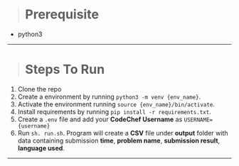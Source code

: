 > # Prerequisite

- python3

---

> # Steps To Run

1. Clone the repo
2. Create a environment by running `python3 -m venv {env_name}`.
3. Activate the environment running `source {env_name}/bin/activate`.
3. Install requirements by running `pip install -r requirements.txt`.
4. Create a `.env` file and add your **CodeChef Username** as `USERNAME={username}`
5. Run `sh. run.sh`. Program will create a **CSV** file under **output** folder with data containing submission **time**, **problem name**, **submission result**, **language used**.

---